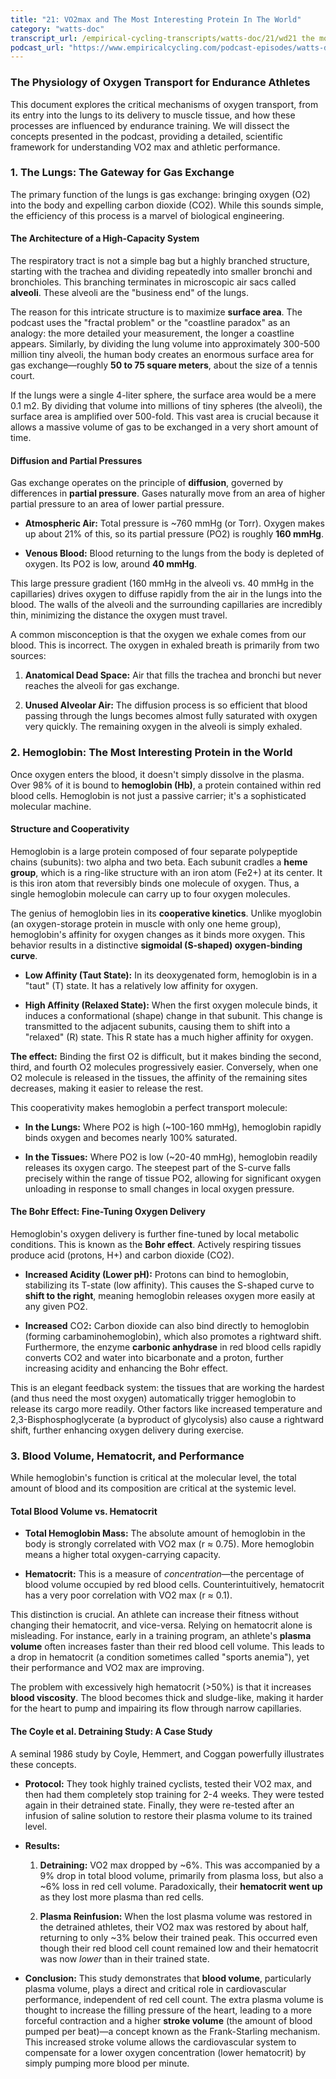 ```yaml
---
title: "21: VO2max and The Most Interesting Protein In The World"
category: "watts-doc"
transcript_url: /empirical-cycling-transcripts/watts-doc/21/wd21 the most interesting protein in the world - 7_3_20, 1.15 PM (transcribed on 08-Aug-2025 10-51-04).txt
podcast_url: "https://www.empiricalcycling.com/podcast-episodes/watts-doc-21-vo2max-and-the-most-interesting-protein-in-the-world"
---
```


### The Physiology of Oxygen Transport for Endurance Athletes

This document explores the critical mechanisms of oxygen transport, from its entry into the lungs to its delivery to muscle tissue, and how these processes are influenced by endurance training. We will dissect the concepts presented in the podcast, providing a detailed, scientific framework for understanding VO2 max and athletic performance.

### 1. The Lungs: The Gateway for Gas Exchange

The primary function of the lungs is gas exchange: bringing oxygen (O2​) into the body and expelling carbon dioxide (CO2​). While this sounds simple, the efficiency of this process is a marvel of biological engineering.

#### **The Architecture of a High-Capacity System**

The respiratory tract is not a simple bag but a highly branched structure, starting with the trachea and dividing repeatedly into smaller bronchi and bronchioles. This branching terminates in microscopic air sacs called **alveoli**. These alveoli are the "business end" of the lungs.

The reason for this intricate structure is to maximize **surface area**. The podcast uses the "fractal problem" or the "coastline paradox" as an analogy: the more detailed your measurement, the longer a coastline appears. Similarly, by dividing the lung volume into approximately 300-500 million tiny alveoli, the human body creates an enormous surface area for gas exchange—roughly **50 to 75 square meters**, about the size of a tennis court.

If the lungs were a single 4-liter sphere, the surface area would be a mere 0.1 m2. By dividing that volume into millions of tiny spheres (the alveoli), the surface area is amplified over 500-fold. This vast area is crucial because it allows a massive volume of gas to be exchanged in a very short amount of time.

#### **Diffusion and Partial Pressures**

Gas exchange operates on the principle of **diffusion**, governed by differences in **partial pressure**. Gases naturally move from an area of higher partial pressure to an area of lower partial pressure.

-   **Atmospheric Air:** Total pressure is ~760 mmHg (or Torr). Oxygen makes up about 21% of this, so its partial pressure (PO2​) is roughly **160 mmHg**.
    
-   **Venous Blood:** Blood returning to the lungs from the body is depleted of oxygen. Its PO2​ is low, around **40 mmHg**.
    

This large pressure gradient (160 mmHg in the alveoli vs. 40 mmHg in the capillaries) drives oxygen to diffuse rapidly from the air in the lungs into the blood. The walls of the alveoli and the surrounding capillaries are incredibly thin, minimizing the distance the oxygen must travel.

A common misconception is that the oxygen we exhale comes from our blood. This is incorrect. The oxygen in exhaled breath is primarily from two sources:

1.  **Anatomical Dead Space:** Air that fills the trachea and bronchi but never reaches the alveoli for gas exchange.
    
2.  **Unused Alveolar Air:** The diffusion process is so efficient that blood passing through the lungs becomes almost fully saturated with oxygen very quickly. The remaining oxygen in the alveoli is simply exhaled.
    

### 2. Hemoglobin: The Most Interesting Protein in the World

Once oxygen enters the blood, it doesn't simply dissolve in the plasma. Over 98% of it is bound to **hemoglobin (Hb)**, a protein contained within red blood cells. Hemoglobin is not just a passive carrier; it's a sophisticated molecular machine.

#### **Structure and Cooperativity**

Hemoglobin is a large protein composed of four separate polypeptide chains (subunits): two alpha and two beta. Each subunit cradles a **heme group**, which is a ring-like structure with an iron atom (Fe2+) at its center. It is this iron atom that reversibly binds one molecule of oxygen. Thus, a single hemoglobin molecule can carry up to four oxygen molecules.

The genius of hemoglobin lies in its **cooperative kinetics**. Unlike myoglobin (an oxygen-storage protein in muscle with only one heme group), hemoglobin's affinity for oxygen changes as it binds more oxygen. This behavior results in a distinctive **sigmoidal (S-shaped) oxygen-binding curve**.

-   **Low Affinity (Taut State):** In its deoxygenated form, hemoglobin is in a "taut" (T) state. It has a relatively low affinity for oxygen.
    
-   **High Affinity (Relaxed State):** When the first oxygen molecule binds, it induces a conformational (shape) change in that subunit. This change is transmitted to the adjacent subunits, causing them to shift into a "relaxed" (R) state. This R state has a much higher affinity for oxygen.
    

**The effect:** Binding the first O2​ is difficult, but it makes binding the second, third, and fourth O2​ molecules progressively easier. Conversely, when one O2​ molecule is released in the tissues, the affinity of the remaining sites decreases, making it easier to release the rest.

This cooperativity makes hemoglobin a perfect transport molecule:

-   **In the Lungs:** Where PO2​ is high (~100-160 mmHg), hemoglobin rapidly binds oxygen and becomes nearly 100% saturated.
    
-   **In the Tissues:** Where PO2​ is low (~20-40 mmHg), hemoglobin readily releases its oxygen cargo. The steepest part of the S-curve falls precisely within the range of tissue PO2​, allowing for significant oxygen unloading in response to small changes in local oxygen pressure.
    

#### **The Bohr Effect: Fine-Tuning Oxygen Delivery**

Hemoglobin's oxygen delivery is further fine-tuned by local metabolic conditions. This is known as the **Bohr effect**. Actively respiring tissues produce acid (protons, H+) and carbon dioxide (CO2​).

-   **Increased Acidity (Lower pH):** Protons can bind to hemoglobin, stabilizing its T-state (low affinity). This causes the S-shaped curve to **shift to the right**, meaning hemoglobin releases oxygen more easily at any given PO2​.
    
-   **Increased** CO2​**:** Carbon dioxide can also bind directly to hemoglobin (forming carbaminohemoglobin), which also promotes a rightward shift. Furthermore, the enzyme **carbonic anhydrase** in red blood cells rapidly converts CO2​ and water into bicarbonate and a proton, further increasing acidity and enhancing the Bohr effect.
    

This is an elegant feedback system: the tissues that are working the hardest (and thus need the most oxygen) automatically trigger hemoglobin to release its cargo more readily. Other factors like increased temperature and 2,3-Bisphosphoglycerate (a byproduct of glycolysis) also cause a rightward shift, further enhancing oxygen delivery during exercise.

### 3. Blood Volume, Hematocrit, and Performance

While hemoglobin's function is critical at the molecular level, the total amount of blood and its composition are critical at the systemic level.

#### **Total Blood Volume vs. Hematocrit**

-   **Total Hemoglobin Mass:** The absolute amount of hemoglobin in the body is strongly correlated with VO2​ max (r ≈ 0.75). More hemoglobin means a higher total oxygen-carrying capacity.
    
-   **Hematocrit:** This is a measure of _concentration_—the percentage of blood volume occupied by red blood cells. Counterintuitively, hematocrit has a very poor correlation with VO2​ max (r ≈ 0.1).
    

This distinction is crucial. An athlete can increase their fitness without changing their hematocrit, and vice-versa. Relying on hematocrit alone is misleading. For instance, early in a training program, an athlete's **plasma volume** often increases faster than their red blood cell volume. This leads to a drop in hematocrit (a condition sometimes called "sports anemia"), yet their performance and VO2​ max are improving.

The problem with excessively high hematocrit (>50%) is that it increases **blood viscosity**. The blood becomes thick and sludge-like, making it harder for the heart to pump and impairing its flow through narrow capillaries.

#### **The Coyle et al. Detraining Study: A Case Study**

A seminal 1986 study by Coyle, Hemmert, and Coggan powerfully illustrates these concepts.

-   **Protocol:** They took highly trained cyclists, tested their VO2​ max, and then had them completely stop training for 2-4 weeks. They were tested again in their detrained state. Finally, they were re-tested after an infusion of saline solution to restore their plasma volume to its trained level.
    
-   **Results:**
    
    1.  **Detraining:**  VO2​ max dropped by ~6%. This was accompanied by a 9% drop in total blood volume, primarily from plasma loss, but also a ~6% loss in red cell volume. Paradoxically, their **hematocrit went up** as they lost more plasma than red cells.
        
    2.  **Plasma Reinfusion:** When the lost plasma volume was restored in the detrained athletes, their VO2​ max was restored by about half, returning to only ~3% below their trained peak. This occurred even though their red blood cell count remained low and their hematocrit was now _lower_ than in their trained state.
        
-   **Conclusion:** This study demonstrates that **blood volume**, particularly plasma volume, plays a direct and critical role in cardiovascular performance, independent of red cell count. The extra plasma volume is thought to increase the filling pressure of the heart, leading to a more forceful contraction and a higher **stroke volume** (the amount of blood pumped per beat)—a concept known as the Frank-Starling mechanism. This increased stroke volume allows the cardiovascular system to compensate for a lower oxygen concentration (lower hematocrit) by simply pumping more blood per minute.